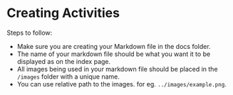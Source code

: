 # Creating Activities

Steps to follow:
- Make sure you are creating your Markdown file in the docs folder.
- The name of your markdown file should be what you want it to be displayed as on the index page.
- All images being used in your markdown file should be placed in the `/images` folder with a unique name.
- You can use relative path to the images. for eg. `../images/example.png`.